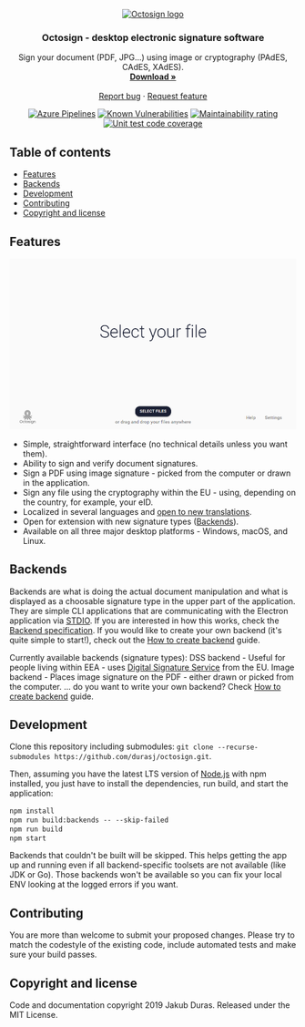 <p align="center">
  <a href="https://octosign.com/">
    <img src="https://octosign.com/icon.svg" alt="Octosign logo" width="72" height="72">
  </a>
</p>

<h3 align="center">Octosign - desktop electronic signature software</h3>

<p align="center">
  Sign your document (PDF, JPG...) using image or cryptography (PAdES, CAdES, XAdES).
  <br>
  <a href="https://octosign.com/download/"><strong>Download »</strong></a>
  <br>
  <br>
  <a href="https://github.com/durasj/octosign/issues/new?template=bug.md">Report bug</a>
  ·
  <a href="https://github.com/durasj/octosign/issues/new?template=feature.md">Request feature</a>
</p>

<p align="center">
  <a href="https://dev.azure.com/jkblmr/octosign/_build?definitionId=1&_a=summary"><img src="https://img.shields.io/azure-devops/build/jkblmr/b7d9a0c0-fcc7-4121-b1ad-d8c255769b04/1" alt="Azure Pipelines"></a>
  <a href="https://snyk.io/test/github/durasj/octosign"><img src="https://img.shields.io/snyk/vulnerabilities/github/durasj/octosign" alt="Known Vulnerabilities"></a>
  <a href="https://codeclimate.com/github/durasj/octosign"><img src="https://img.shields.io/codeclimate/maintainability/durasj/octosign" alt="Maintainability rating"></a>
  <a href="https://codecov.io/gh/durasj/octosign"><img src="https://img.shields.io/codecov/c/gh/durasj/octosign" alt="Unit test code coverage"></a>
</p>

## Table of contents

- [Features](#features)
- [Backends](#backends)
- [Development](#development)
- [Contributing](#contributing)
- [Copyright and license](#copyright-and-license)

## Features

![Screenshot from the application](https://github.com/durasj/octosign/blob/master/res/screenshot.png?raw=true)

* Simple, straightforward interface (no technical details unless you want them).
* Ability to sign and verify document signatures.
* Sign a PDF using image signature - picked from the computer or drawn in the application.
* Sign any file using the cryptography within the EU - using, depending on the country, for example, your eID.
* Localized in several languages and [open to new translations](https://www.transifex.com/jakub-duras/octosign/).
* Open for extension with new signature types ([Backends](#backends)).
* Available on all three major desktop platforms - Windows, macOS, and Linux.

## Backends

Backends are what is doing the actual document manipulation and what is displayed as a choosable signature type in the upper part of the application. They are simple CLI applications that are communicating with the Electron application via [STDIO](https://en.wikipedia.org/wiki/Standard_streams). If you are interested in how this works, check the [Backend specification](https://github.com/durasj/octosign/wiki/Backend-specification). If you would like to create your own backend (it's quite simple to start!), check out the [How to create backend](https://github.com/durasj/octosign/wiki/How-to-create-backend) guide.

Currently available backends (signature types):
DSS backend - Useful for people living within EEA - uses [Digital Signature Service](https://github.com/esig/dss) from the EU.
Image backend - Places image signature on the PDF - either drawn or picked from the computer.
... do you want to write your own backend? Check [How to create backend](https://github.com/durasj/octosign/wiki/How-to-create-backend) guide.

## Development

Clone this repository including submodules: `git clone --recurse-submodules https://github.com/durasj/octosign.git`.

Then, assuming you have the latest LTS version of [Node.js](https://nodejs.org/) with npm installed, you just have to install the dependencies, run build, and start the application:

```shell
npm install
npm run build:backends -- --skip-failed
npm run build
npm start
```

Backends that couldn't be built will be skipped. This helps getting the app up and running even if all backend-specific toolsets are not available (like JDK or Go). Those backends won't be available so you can fix your local ENV looking at the logged errors if you want.

## Contributing

You are more than welcome to submit your proposed changes. Please try to match the codestyle of the existing code, include automated tests and make sure your build passes.

## Copyright and license

Code and documentation copyright 2019 Jakub Duras. Released under the MIT License.
